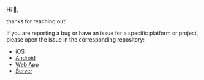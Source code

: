 Hi 👋, 

thanks for reaching out!

If you are reporting a bug or have an issue for a specific platform or project, please open the issue in the corresponding repository:

- [iOS](https://github.com/wireapp/wire-ios)
- [Android](https://github.com/wireapp/wire-android)
- [Web App](https://github.com/wireapp/wire-webapp)
- [Server](https://github.com/wireapp/wire-server)
